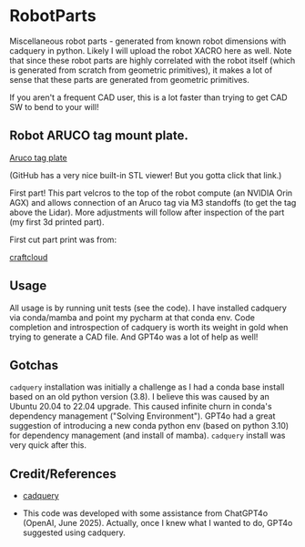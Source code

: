 # RobotParts
Miscellaneous robot parts - generated from known robot dimensions with cadquery in python. Likely I will upload the robot XACRO here as well. Note that since these robot parts are highly correlated with the robot itself (which is generated from scratch from geometric primitives), it makes a lot of sense that these parts are generated from geometric primitives.

If you aren't a frequent CAD user, this is a lot faster than trying to get CAD SW to bend to your will!

## Robot ARUCO tag mount plate.

[Aruco tag plate](tag_plate.stl)

(GitHub has a very nice built-in STL viewer! But you gotta click that link.)

First part! This part velcros to the top of the robot compute (an NVIDIA Orin AGX) and allows connection of an Aruco tag via M3 standoffs (to get the tag above the Lidar). More adjustments will follow after inspection of the part (my first 3d printed part).

First cut part print was from:

[craftcloud](https://craftcloud3d.com/)

## Usage

All usage is by running unit tests (see the code). I have installed cadquery via conda/mamba and point my pycharm at that conda env. Code completion and introspection of cadquery is worth its weight in gold when trying to generate a CAD file. And GPT4o was a lot of help as well!

## Gotchas

`cadquery` installation was initially a challenge as I had a conda base install based on an old python version (3.8). I believe this was caused by an Ubuntu 20.04 to 22.04 upgrade. This caused infinite churn in conda's dependency management ("Solving Environment"). GPT4o had a great suggestion of introducing a new conda python env (based on python 3.10) for dependency management (and install of mamba). `cadquery` install was very quick after this.

## Credit/References

- [cadquery](https://github.com/CadQuery/cadquery)

- This code was developed with some assistance from ChatGPT4o (OpenAI, June 2025). Actually, once I knew what I wanted to do, GPT4o suggested using cadquery.